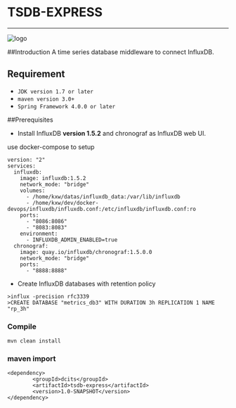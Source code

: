 # TSDB-EXPRESS

-----------
![logo](http://dcits.com/statics/images/dcits/logo.png)


##Introduction
A time series database middleware to connect InfluxDB.


## Requirement

*  `JDK version 1.7 or later`
*  `maven version 3.0+`
* `Spring Framework 4.0.0 or later`

##Prerequisites
* Install InfluxDB **version 1.5.2** and chronograf as InfluxDB web UI.

use docker-compose to setup 
 ```
 version: "2"
 services:
   influxdb:
     image: influxdb:1.5.2
     network_mode: "bridge"
     volumes:
       - /home/kxw/datas/influxdb_data:/var/lib/influxdb
       - /home/kxw/dev/docker-devops/influxdb/influxdb.conf:/etc/influxdb/influxdb.conf:ro
     ports:
       - "8086:8086"
       - "8083:8083"
     environment:
       - INFLUXDB_ADMIN_ENABLED=true
   chronograf:
     image: quay.io/influxdb/chronograf:1.5.0.0
     network_mode: "bridge"
     ports:
       - "8888:8888"
 
 ```
 
* Create InfluxDB databases with retention policy
```
>influx -precision rfc3339
>CREATE DATABASE "metrics_db3" WITH DURATION 3h REPLICATION 1 NAME "rp_3h"
```

### Compile

 `mvn clean install`
 
### maven import
```
<dependency>
        <groupId>dcits</groupId>
        <artifactId>tsdb-express</artifactId>
        <version>1.0-SNAPSHOT</version>
</dependency>
```


 

